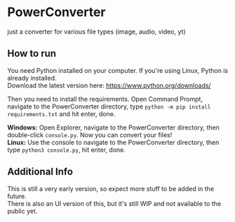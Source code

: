 # PowerConverter
just a converter for various file types (image, audio, video, yt)

## How to run
You need Python installed on your computer. If you're using Linux, Python is already installed.\
Download the latest version here: https://www.python.org/downloads/ 

Then you need to install the requirements. Open Command Prompt, navigate to the PowerConverter directory, type `python -m pip install requirements.txt` and hit enter, done. 

__Windows:__ Open Explorer, navigate to the PowerConverter directory, then double-click `console.py`. Now you can convert your files! \
__Linux:__ Use the console to navigate to the PowerConverter directory, then type `python3 console.py`, hit enter, done.

## Additional Info
This is still a very early version, so expect more stuff to be added in the future. \
There is also an UI version of this, but it's still WIP and not available to the public yet.
